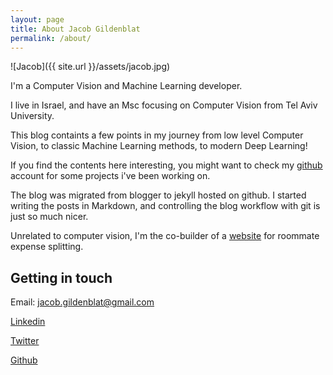 ```yaml
---
layout: page
title: About Jacob Gildenblat
permalink: /about/
---
```


![Jacob]({{ site.url }}/assets/jacob.jpg)

I'm a Computer Vision and Machine Learning developer.

I live in Israel, and have an Msc focusing on Computer Vision from Tel Aviv University.

This blog containts a few points in my journey from low level Computer Vision, to classic Machine Learning methods, 
to modern Deep Learning!

If you find the contents here interesting, you might want to check my [github](http://github.com/jacobgil) account for some projects i've been working on.

The blog was migrated from blogger to jekyll hosted on github.
I started writing the posts in Markdown, and controlling the blog workflow with git is just so much nicer.

Unrelated to computer vision, I'm the co-builder of a [website](http://www.expensesplit.com) for roommate expense splitting.

## Getting in touch
Email: jacob.gildenblat@gmail.com

[Linkedin](https://www.linkedin.com/in/jacob-gildenblat)

[Twitter](https://twitter.com/JacobGildenblat)

[Github](http://github.com/jacobgil)